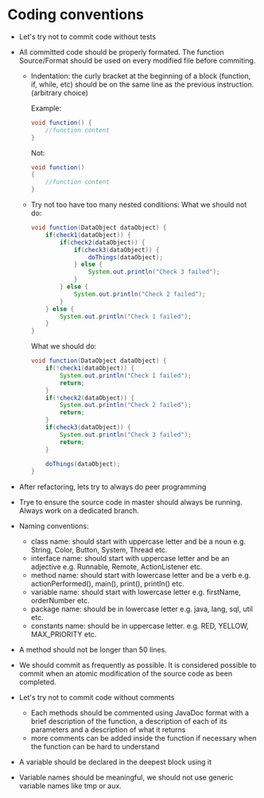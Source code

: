 # Coding conventions

- Let's try not to commit code without tests
- All committed code should be properly formated. The function Source/Format should be used on every modified file before commiting.
	- Indentation: the curly bracket at the beginning of a block (function, if, while, etc) should be on the same line as the previous instruction. (arbitrary choice)
	  	
		Example:
		```java
		void function() {
			//function content
		}
		```
		Not:
		```java
		void function() 
		{
			//function content
		}
		```
	- Try not too have too many nested conditions:
	  What we should not do:
		```java
		void function(DataObject dataObject) {
			if(check1(dataObject)) {
				if(check2(dataObject)) {
					if(check3(dataObject)) {
						doThings(dataObject);
					} else {
						System.out.println("Check 3 failed");
					}
				} else {
					System.out.println("Check 2 failed");
				}
			} else {
				System.out.println("Check 1 failed");
			}
		}
		```
	  What we should do:
		```java
		void function(DataObject dataObject) {
			if(!check1(dataObject)) {
				System.out.println("Check 1 failed");
				return;
			}	
			if(!check2(dataObject)) {
				System.out.println("Check 2 failed");
				return;
			}
			if(check3(dataObject)) {
				System.out.println("Check 3 failed");
				return;
			}
			
			doThings(dataObject);
		}
		```
- After refactoring, lets try to  always do peer programming
- Trye to ensure the source code in master should always be running. Always work on a dedicated branch.

- Naming conventions:
	- class name:		should start with uppercase letter and be a noun e.g. String, Color, Button, System, Thread etc.
	- interface name:	should start with uppercase letter and be an adjective e.g. Runnable, Remote, ActionListener etc.
	- method name:		should start with lowercase letter and be a verb e.g. actionPerformed(), main(), print(), println() etc.
	- variable name:	should start with lowercase letter e.g. firstName, orderNumber etc.
	- package name:		should be in lowercase letter e.g. java, lang, sql, util etc.
	- constants name:	should be in uppercase letter. e.g. RED, YELLOW, MAX_PRIORITY etc.


- A method should not be longer than 50 lines.
- We should commit as frequently as possible. It is considered possible to commit when an atomic modification of the source code as been completed.
- Let's try not to commit code without comments
	- Each methods should be commented using JavaDoc format with a brief description of the function, a description of each of its parameters and a description of what it returns 
	- more comments can be added inside the function if necessary when the function can be hard to understand 
- A variable should be declared in the deepest block using it 
- Variable names should be meaningful, we should not use generic variable names like tmp or aux.

